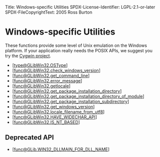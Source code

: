 Title: Windows-specific Utilities
SPDX-License-Identifier: LGPL-2.1-or-later
SPDX-FileCopyrightText: 2005 Ross Burton

# Windows-specific Utilities

These functions provide some level of Unix emulation on the
Windows platform. If your application really needs the POSIX
APIs, we suggest you try the [Cygwin project](https://cygwin.com/).

 * [type@GLibWin32.OSType]
 * [func@GLibWin32.check_windows_version]
 * [func@GLibWin32.get_command_line]
 * [func@GLibWin32.error_message]
 * [func@GLibWin32.getlocale]
 * [func@GLibWin32.get_package_installation_directory]
 * [func@GLibWin32.get_package_installation_directory_of_module]
 * [func@GLibWin32.get_package_installation_subdirectory]
 * [func@GLibWin32.get_windows_version]
 * [func@GLibWin32.locale_filename_from_utf8]
 * [func@GLibWin32.HAVE_WIDECHAR_API]
 * [func@GLibWin32.IS_NT_BASED]

## Deprecated API

 * [func@GLib.WIN32_DLLMAIN_FOR_DLL_NAME]
